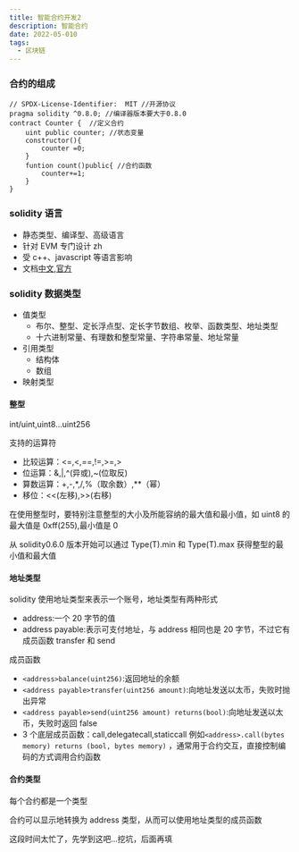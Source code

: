 ```yaml
---
title: 智能合约开发2
description: 智能合约
date: 2022-05-010
tags:
  - 区块链
---
```


### 合约的组成

```solidity
// SPDX-License-Identifier:  MIT //开源协议
pragma solidity ^0.8.0; //编译器版本要大于0.8.0
contract Counter {  //定义合约
	uint public counter; //状态变量
	constructor(){
		counter =0;
	}
	funtion count()public{ //合约函数
		counter+=1;
	}
}
```

### solidity 语言

- 静态类型、编译型、高级语言
- 针对 EVM 专门设计 zh
- 受 c++、javascript 等语言影响
- 文档[中文](https://learnblockchain.cn/docs/solidity/),[官方](https://docs.soliditylang.org/)

### solidity 数据类型

- 值类型
    - 布尔、整型、定长浮点型、定长字节数组、枚举、函数类型、地址类型
    - 十六进制常量、有理数和整型常量、字符串常量、地址常量
- 引用类型
    - 结构体
    - 数组
- 映射类型

#### 整型

int/uint,uint8...uint256

支持的运算符

- 比较运算：<=,<,==,!=,>=,>
- 位运算：&,|,^(异或),~(位取反)
- 算数运算：+,-,\*,/,%（取余数）,\*\*（幂）
- 移位：<<(左移),>>(右移)

在使用整型时，要特别注意整型的大小及所能容纳的最大值和最小值，如 uint8 的最大值是 0xff(255),最小值是 0

从 solidity0.6.0 版本开始可以通过 Type(T).min 和 Type(T).max 获得整型的最小值和最大值

#### 地址类型

solidity 使用地址类型来表示一个账号，地址类型有两种形式

- address:一个 20 字节的值
- address payable:表示可支付地址，与 address 相同也是 20 字节，不过它有成员函数 transfer 和 send

成员函数

- `<address>balance(uint256)`:返回地址的余额
- `<address payable>transfer(uint256 amount)`:向地址发送以太币，失败时抛出异常
- `<address payable>send(uint256 amount) returns(bool)`:向地址发送以太币，失败时返回 false
- 3 个底层成员函数：call,delegatecall,staticcall 例如`<address>.call(bytes memory) returns (bool, bytes memory)`
  ，通常用于合约交互，直接控制编码的方式调用合约函数

#### 合约类型

每个合约都是一个类型

合约可以显示地转换为 address 类型，从而可以使用地址类型的成员函数

这段时间太忙了，先学到这吧...挖坑，后面再填
